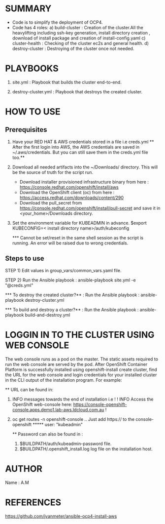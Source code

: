 SUMMARY
========
- Code is to simplify the deployment of OCP4.
- Code has 4  roles:
  a) build-cluster   : Creation of the cluster.All the heavylifting including ssh-key generation, install directory creation , download of install package and creation of install-config.yaml
  c) cluster-health  : Checking of the cluster ec2s and general health.
  d) destroy-cluster : Destroying of the cluster once not needed. 

PLAYBOOKS
=========

1) site.yml : Playbook that builds the cluster end-to-end.

2) destroy-cluster.yml : Playbook that destroys the created cluster.

HOW TO USE
===========

Prerequisites
---------------

1) Have your RED HAT & AWS credentials stored in a file i.e creds.yml
** After the first login into AWS, the AWS credentials are saved in ~/.aws/credentials. But you can still save them in the creds.yml file too.**

2) Download all needed artifacts into the ~/Downloads/ directory. This will be the source of truth for the script run.
   - Download installer provisioned infrastructure binary from here : https://console.redhat.com/openshift/install/aws
   - Download the OpenShift client (oc) from here : https://access.redhat.com/downloads/content/290
   - Download the pull_secret from https://console.redhat.com/openshift/install/pull-secret and save it in <your_home>/Downloads directory.

3) Set the environment variable for KUBEADMIN in advance.
    $export KUBECONFIG=< install directory name>/auth/kubeconfig

    *** Cannot be set/reset in the same shell session as the script is running. An error will be raised due to wrong credentials.


Steps to use
------------

STEP 1) Edit values in group_vars/common_vars.yaml file.
        
STEP 2) Run the Ansible playbook : ansible-playbook site.yml -e "@creds.yml"

*** To destroy the created cluster?** : Run the Ansible playbook : ansible-playbook destroy-cluster.yml

*** To build and destroy a cluster?** : Run the Ansible playbook : ansible-playbook build-and-destroy.yml

 

LOGGIN IN TO THE CLUSTER USING WEB CONSOLE
==========================================

The web console runs as a pod on the master. The static assets required to run the web console are served by the pod. 
After OpenShift Container Platform is successfully installed using openshift-install create cluster, find the URL for 
the web console and login credentials for your installed cluster in the CLI output of the installation program. For example:

** URL can be found in:
1) INFO messages towards the end of installation i.e 
        !
        !
        INFO Access the OpenShift web-console here: https://console-openshift-console.apps.demo1.lab-aws.ldcloud.com.au
        !

2) oc get routes -n openshift-console .. Just add https:// to the console-openshift ***** 
    user: "kubeadmin"

    ** Password can also be found in : 
    1) $BUILDPATH/auth/kubeadmin-password file.
    2) $BUILDPATH/.openshift_install.log log file on the installation host.
     

AUTHOR
======    

Name : A.M

REFERENCES
===========

https://github.com/jvanmeter/ansible-ocp4-install-aws
